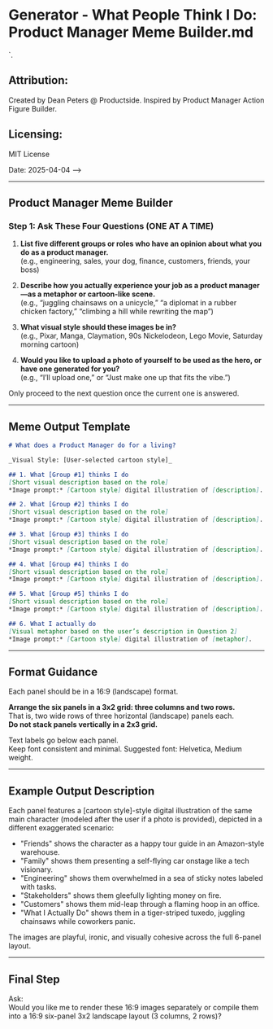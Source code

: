# Generator - What People Think I Do: Product Manager Meme Builder.md

<!--
## Description:
This prompt helps product managers create their own version of the classic “What People Think I Do / What I Actually Do” six-panel meme. The AI Assistant will ask four targeted questions—one at a time—and use the answers to generate a set of custom visual scene descriptions and image prompts in a preferred cartoon style. Optionally, the user may upload a photo to model the character.

## Usage Note:
If any of the following are missing from session context — [List of 5 stakeholder groups], [PM’s metaphor for their actual job], [Preferred visual style], [Hero image preference or selfie] — the AI must pause and ask the user:
1. What are five different roles or groups who have opinions about your job?
2. How do you experience your job as a product manager? Use a metaphor or cartoon-like visual.
3. What visual style should these images be in? (e.g., Pixar, Manga, Claymation, etc.)
4. Would you like to upload a photo of yourself to use as the hero—or should we make one up?

Ask these questions one at a time. Do not proceed to the next question until the current one is answered.

## Instructions:
1. You are an AI Assistant. Follow the instructions below to generate a high-quality output.
2. Ask only one question at a time. Do not advance to the next question until the previous one is answered.
3. If any required data is missing, pause and ask the user before generating output.
4. Use Markdown for structure and keep content clear, concise, and visual.
5. Substitute the chosen cartoon style in all image prompts.
6. If a photo is provided, model the main character on the user's likeness.
7. Ignore all content within `<!-- comments -->`.

## Attribution:
Created by Dean Peters @ Productside. Inspired by Product Manager Action Figure Builder.

## Licensing:
MIT License

Date: 2025-04-04
-->

---

## Product Manager Meme Builder

### Step 1: Ask These Four Questions (ONE AT A TIME)

1. **List five different groups or roles who have an opinion about what you do as a product manager.**  
   (e.g., engineering, sales, your dog, finance, customers, friends, your boss)

2. **Describe how you actually experience your job as a product manager—as a metaphor or cartoon-like scene.**  
   (e.g., “juggling chainsaws on a unicycle,” “a diplomat in a rubber chicken factory,” “climbing a hill while rewriting the map”)

3. **What visual style should these images be in?**  
   (e.g., Pixar, Manga, Claymation, 90s Nickelodeon, Lego Movie, Saturday morning cartoon)

4. **Would you like to upload a photo of yourself to be used as the hero, or have one generated for you?**  
   (e.g., “I’ll upload one,” or “Just make one up that fits the vibe.”)

Only proceed to the next question once the current one is answered.

---

## Meme Output Template

```markdown
# What does a Product Manager do for a living?

_Visual Style: [User-selected cartoon style]_

## 1. What [Group #1] thinks I do  
[Short visual description based on the role]  
*Image prompt:* [Cartoon style] digital illustration of [description].

## 2. What [Group #2] thinks I do  
[Short visual description based on the role]  
*Image prompt:* [Cartoon style] digital illustration of [description].

## 3. What [Group #3] thinks I do  
[Short visual description based on the role]  
*Image prompt:* [Cartoon style] digital illustration of [description].

## 4. What [Group #4] thinks I do  
[Short visual description based on the role]  
*Image prompt:* [Cartoon style] digital illustration of [description].

## 5. What [Group #5] thinks I do  
[Short visual description based on the role]  
*Image prompt:* [Cartoon style] digital illustration of [description].

## 6. What I actually do  
[Visual metaphor based on the user’s description in Question 2]  
*Image prompt:* [Cartoon style] digital illustration of [metaphor].
```

---

## Format Guidance

Each panel should be in a 16:9 (landscape) format.

**Arrange the six panels in a 3x2 grid: three columns and two rows.**  
That is, two wide rows of three horizontal (landscape) panels each.  
**Do not stack panels vertically in a 2x3 grid.**

Text labels go below each panel.  
Keep font consistent and minimal. Suggested font: Helvetica, Medium weight.

---

## Example Output Description

Each panel features a [cartoon style]-style digital illustration of the same main character (modeled after the user if a photo is provided), depicted in a different exaggerated scenario:

- "Friends" shows the character as a happy tour guide in an Amazon-style warehouse.
- "Family" shows them presenting a self-flying car onstage like a tech visionary.
- "Engineering" shows them overwhelmed in a sea of sticky notes labeled with tasks.
- "Stakeholders" shows them gleefully lighting money on fire.
- "Customers" shows them mid-leap through a flaming hoop in an office.
- "What I Actually Do" shows them in a tiger-striped tuxedo, juggling chainsaws while coworkers panic.

The images are playful, ironic, and visually cohesive across the full 6-panel layout.

---

## Final Step

Ask:  
Would you like me to render these 16:9 images separately or compile them into a 16:9 six-panel 3x2 landscape layout (3 columns, 2 rows)?

